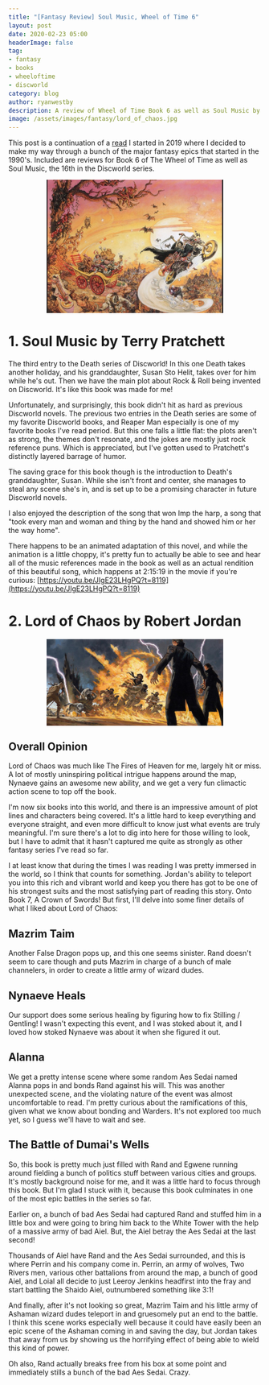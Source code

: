 ```yaml
---
title: "[Fantasy Review] Soul Music, Wheel of Time 6"
layout: post
date: 2020-02-23 05:00
headerImage: false
tag:
- fantasy
- books
- wheeloftime
- discworld
category: blog
author: ryanwestby
description: A review of Wheel of Time Book 6 as well as Soul Music by Terry Pratchett
image: /assets/images/fantasy/lord_of_chaos.jpg
---
```


This post is a continuation of a [read](https://www.westby.io/23-years-of-fantasy-intro/) I started in 2019 where I decided to make my way through a bunch of the major fantasy epics
that started in the 1990's. Included are reviews for Book 6 of The Wheel of Time as well as Soul Music, the 16th in
the Discworld series.

<img style="margin-left:auto;margin-right:auto;display:block;max-width:70%;" src="/assets/images/fantasy/soul_music.jpg" />

# 1. Soul Music by Terry Pratchett

The third entry to the Death series of Discworld! In this one Death takes another holiday, and his granddaughter, Susan Sto Helit, takes over for him while he's out. Then we have the main plot about Rock & Roll being invented on Discworld. It's like this book was made for me!

Unfortunately, and surprisingly, this book didn't hit as hard as previous Discworld novels. The previous two entries in the Death series are some of my favorite Discworld books, and Reaper Man especially is one of my favorite books I've read period. But this one falls a little flat: the plots aren't as strong, the themes don't resonate, and the jokes are mostly just rock reference puns. Which is appreciated, but I've gotten used to Pratchett's distinctly layered barrage of humor. 

The saving grace for this book though is the introduction to Death's granddaughter, Susan. While she isn't front and center, she manages to steal any scene she's in, and is set up to be a promising character in future Discworld novels.

I also enjoyed the description of the song that won Imp the harp, a song that "took every man and woman and thing by the hand and showed him or her the way home". 

There happens to be an animated adaptation of this novel, and while the animation is a little choppy, it's pretty fun to actually be able to see and hear all of the music references made in the book as well as an actual rendition of this beautiful song, which happens at 2:15:19 in the movie if you're curious: [https://youtu.be/JIgE23LHgPQ?t=8119](https://youtu.be/JIgE23LHgPQ?t=8119)


# 2. Lord of Chaos by Robert Jordan

<img style="margin-left:auto;margin-right:auto;display:block;max-width:70%;" src="/assets/images/fantasy/lord_of_chaos.jpg" />

## Overall Opinion

Lord of Chaos was much like The Fires of Heaven for me, largely hit or miss. A lot of mostly uninspiring political intrigue happens around the map, Nynaeve gains an awesome new ability, and we get a very fun climactic action scene to top off the book. 

I'm now six books into this world, and there is an impressive amount of plot lines and characters being covered. It's a
 little hard to keep everything and everyone straight, and even more difficult to know just what events are truly 
 meaningful. I'm sure there's a lot to dig into here for those willing to look, but I have to admit that it hasn't 
  captured me quite as strongly as other fantasy series I've read so far.
  
I at least know that during the times I was reading I was pretty immersed in the world, so I think that counts for something. Jordan's ability to teleport you into this rich and vibrant world and keep you there has got to be one of his strongest suits and the most satisfying part of reading this story. Onto Book 7, A Crown of Swords! But first, I'll delve into some finer details of what I liked about Lord of Chaos:

## Mazrim Taim

Another False Dragon pops up, and this one seems sinister. Rand doesn't seem to care though and puts Mazrim in charge of a bunch of male channelers, in order to create a little army of wizard dudes. 

## Nynaeve Heals

Our support does some serious healing by figuring how to fix Stilling / Gentling! I wasn't expecting this event, and I was stoked about it, and I loved how stoked Nynaeve was about it when she figured it out. 

## Alanna

We get a pretty intense scene where some random Aes Sedai named Alanna pops in and bonds Rand against his will. This was another unexpected scene, and the violating nature of the event was almost uncomfortable to read. I'm pretty curious about the ramifications of this, given what we know about bonding and Warders. It's not explored too much yet, so I guess we'll have to wait and see.

## The Battle of Dumai's Wells

So, this book is pretty much just filled with Rand and Egwene running around fielding a bunch of politics stuff between various cities and groups. It's mostly background noise for me, and it was a little hard to focus through this book. But I'm glad I stuck with it, because this book culminates in one of the most epic battles in the series so far. 

Earlier on, a bunch of bad Aes Sedai had captured Rand and stuffed him in a little box and were going to bring him back to the White Tower with the help of a massive army of bad Aiel. But, the Aiel betray the Aes Sedai at the last second! 

Thousands of Aiel have Rand and the Aes Sedai surrounded, and this is where Perrin and his company come in. Perrin, an army of wolves, Two Rivers men, various other battalions from around the map, a bunch of good Aiel, and Loial all decide to just Leeroy Jenkins headfirst into the fray and start battling the Shaido Aiel, outnumbered something like 3:1! 

And finally, after it's not looking so great, Mazrim Taim and his little army of Ashaman wizard dudes teleport in and gruesomely put an end to the battle. I think this scene works especially well because it could have easily been an epic scene of the Ashaman coming in and saving the day, but Jordan takes that away from us by showing us the horrifying effect of being able to wield this kind of power.

Oh also, Rand actually breaks free from his box at some point and immediately stills a bunch of the bad Aes Sedai. Crazy.

